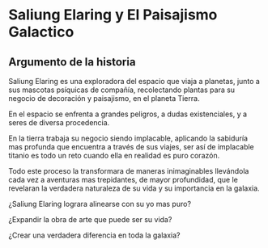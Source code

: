 # Saliung Elaring y El Paisajismo Galactico
## Argumento de la historia

Saliung Elaring es una exploradora del espacio que viaja a planetas, junto a sus mascotas psíquicas de compañía, recolectando plantas para su negocio de decoración y paisajismo, en el planeta Tierra.

En el espacio se enfrenta a grandes peligros, a dudas existenciales, y a seres de diversa procedencia.

En la tierra trabaja su negocio siendo implacable, aplicando la sabiduría mas profunda que encuentra a través de sus viajes, ser así de implacable titanio es todo un reto cuando ella en realidad es puro corazón.

Todo este proceso la transformara de maneras inimaginables llevándola cada vez a aventuras mas trepidantes, de mayor profundidad, que le revelaran la verdadera naturaleza de su vida y su importancia en la galaxia.

¿Saliung Elaring lograra alinearse con su yo mas puro?

¿Expandir la obra de arte que puede ser su vida?

¿Crear una verdadera diferencia en toda la galaxia?
